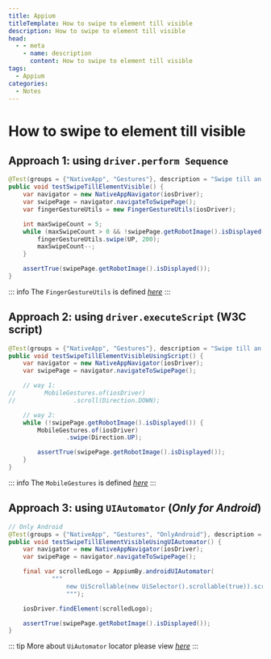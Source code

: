 ```yaml
---
title: Appium
titleTemplate: How to swipe to element till visible
description: How to swipe to element till visible
head:
  - - meta
    - name: description
      content: How to swipe to element till visible
tags:
  - Appium
categories:
  - Notes
---
```


# How to swipe to element till visible <Badge type="tip" text="Appium" /><Badge type="warning" text="Notes" />

## Approach 1: using `driver.perform Sequence`

```java
@Test(groups = {"NativeApp", "Gestures"}, description = "Swipe till an element visible by driver.perform")
public void testSwipeTillElementVisible() {
    var navigator = new NativeAppNavigator(iosDriver);
    var swipePage = navigator.navigateToSwipePage();
    var fingerGestureUtils = new FingerGestureUtils(iosDriver);

    int maxSwipeCount = 5;
    while (maxSwipeCount > 0 && !swipePage.getRobotImage().isDisplayed()) {
        fingerGestureUtils.swipe(UP, 200);
        maxSwipeCount--;
    }

    assertTrue(swipePage.getRobotImage().isDisplayed());
}
```

::: info
The `FingerGestureUtils` is defined [_here_](https://github.com/siyingcheng/appium-demo/blob/main/src/main/java/com/simon/core/utils/FingerGestureUtils.java#L84)
:::

## Approach 2: using `driver.executeScript` (W3C script)

```java
@Test(groups = {"NativeApp", "Gestures"}, description = "Swipe till an element visible by execute W3C script")
public void testSwipeTillElementVisibleUsingScript() {
    var navigator = new NativeAppNavigator(iosDriver);
    var swipePage = navigator.navigateToSwipePage();

    // way 1:
//        MobileGestures.of(iosDriver)
//                .scroll(Direction.DOWN);

    // way 2:
    while (!swipePage.getRobotImage().isDisplayed()) {
        MobileGestures.of(iosDriver)
                .swipe(Direction.UP);

        assertTrue(swipePage.getRobotImage().isDisplayed());
    }
}
```

::: info
The `MobileGestures` is defined [_here_](https://github.com/siyingcheng/appium-demo/blob/main/src/main/java/com/simon/core/utils/MobileGestures.java#L67)
:::

## Approach 3: using `UIAutomator` (_Only for Android_)

```java
// Only Android
@Test(groups = {"NativeApp", "Gestures", "OnlyAndroid"}, description = "Swipe till an element visible by UIAutomator")
public void testSwipeTillElementVisibleUsingUIAutomator() {
    var navigator = new NativeAppNavigator(iosDriver);
    var swipePage = navigator.navigateToSwipePage();

    final var scrolledLogo = AppiumBy.androidUIAutomator(
            """
                new UiScrollable(new UiSelector().scrollable(true)).scrollIntoView(new UiSelector().description("WebdriverIO logo"));
                """);

    iosDriver.findElement(scrolledLogo);

    assertTrue(swipePage.getRobotImage().isDisplayed());
}

```

::: tip
More about `UiAutomator` locator please view [_here_](https://github.com/appium/appium-uiautomator2-driver/blob/master/docs/uiautomator-uiselector.md)
:::
